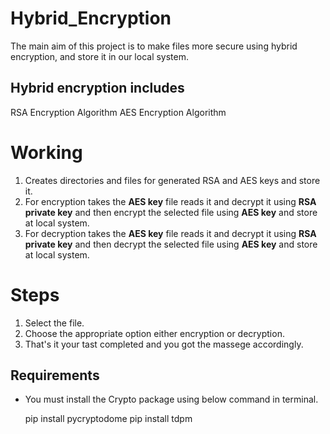 

# Hybrid_Encryption
The main aim of this project is to make files more secure using hybrid encryption,
and store it in our local system.

## Hybrid encryption includes
 RSA Encryption Algorithm
 AES Encryption Algorithm

# Working
1. Creates directories and files for generated RSA and AES keys and store it.
2. For encryption takes the **AES key** file reads it and decrypt it using **RSA private key** and then encrypt the selected file using **AES key** and store at local system.
3. For decryption takes the **AES key** file reads it and decrypt it using **RSA private key** and then decrypt the selected file using **AES key** and store at local system.

# Steps 
1. Select the file. 
2. Choose the appropriate option either encryption or decryption.
3. That's it your tast completed and you got the massege accordingly.

## Requirements 
* You must install the Crypto package using below command in terminal.

    pip install pycryptodome
    pip install tdpm

